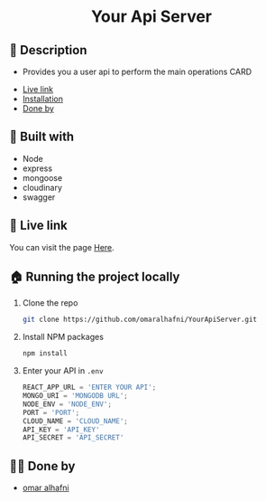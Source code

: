 <h1 align="center" height="60px" width="60px"> 
   Your Api Server
</h1>

## 📝 **Description**  <span id='desc'></span>

* Provides you a user api to perform the main operations CARD


- [Live link](#live)
- [Installation](#install)
- [Done by](#team)


## 🧱 **Built with**  <span id='built'></span>

- Node
- express
- mongoose
- cloudinary
- swagger


## 🔴 **Live link** <span id='live'></span>

You can visit the page [Here](https://x-your-api.netlify.app).


## 🏠 **Running the project locally** <span id='install'></span>

1. Clone the repo
   ```sh
   git clone https://github.com/omaralhafni/YourApiServer.git
   ```
2. Install NPM packages
   ```sh
   npm install
   ```
3. Enter your API in `.env`
   ```js
   REACT_APP_URL = 'ENTER YOUR API';
   MONGO_URI = 'MONGODB URL';
   NODE_ENV = 'NODE_ENV';
   PORT = 'PORT';
   CLOUD_NAME = 'CLOUD_NAME';
   API_KEY = 'API_KEY'
   API_SECRET = 'API_SECRET'
   ```


## 👨‍⚖️ **Done by**  <span id='team'></span>

- [omar alhafni](https://github.com/omaralhafni)